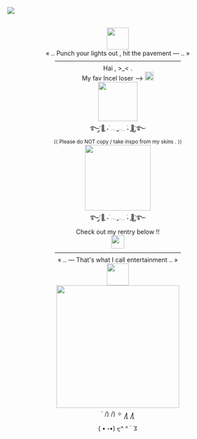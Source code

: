  ![](https://komarev.com/ghpvc/?username=KittenChanCorruptionArc&color=7E1A1A&style=plastic&label=_╶⃝⃤_++++&abbreviated=trueb5415c)
<div align="center"> <br />
 <img src="https://file.garden/Zlo7whFY2AfQROME/Tumblr_l_54383047457010.jpg" "width="50" height="50"> <br />
  « .. Punch your lights out , hit the pavement — .. » <br /> 
 ───────────────────────────── <br />
 Hai , >_< . <br />
 My fav Incel loser —> <a href="https://github.com/WheresTheExit"><img src="https://file.garden/ZorENG263zPWFUDG/8854cefcff8d8198c260b34e9c8ff1d0b22b758d.gifv" "width="20" height=20" > </a> <br />
<img src="https://file.garden/Zlo7whFY2AfQROME/Tumblr_l_33662805895236.jpg" "width="90" height="90"> <br />
࿐༘་🐺ִֶָ ˖࣪ 𓂃ִִִֶֶֶָָָ𓂃 ࣪˖ ִֶָ🐇་༘࿐ <br />
  <sub/> ⟨⟨ Please do NOT copy / take inspo from my skins . ⟩⟩ </sub> <br />
<img src="https://file.garden/Zlo7whFY2AfQROME/Tumblr_l_243604178378750.jpg" "width="150" height="150"> <br />
  ࿐༘་🐺ִֶָ ˖࣪ 𓂃ִִֶֶָָ𓂃 ࣪˖ ִֶָ🐇་༘࿐<br />
  Check out my rentry below !!<br />
 <a href="https://rentry.co/KittenChanCorruptionArcc"><img src="https://file.garden/Zlo7whFY2AfQROME/Tumblr_l_4374811607490.gif" "width="30" height=30" > </a> <br />
  ───────────────────────────── <br />
  « .. — That's what I call entertainment .. » <br />
 <img src="https://file.garden/Zlo7whFY2AfQROME/Tumblr_l_54386552472472.jpg" "width="50" height="50"> <br />
  <img src="https://file.garden/Zlo7whFY2AfQROME/bb-removebg-preview.png" "width="280" height="280"> <br />
 `  /) /) ✧ ႔ ႔ <br />
( • ༝•)   ᠸ^ ^ ` 𐅠<br />
</div>
